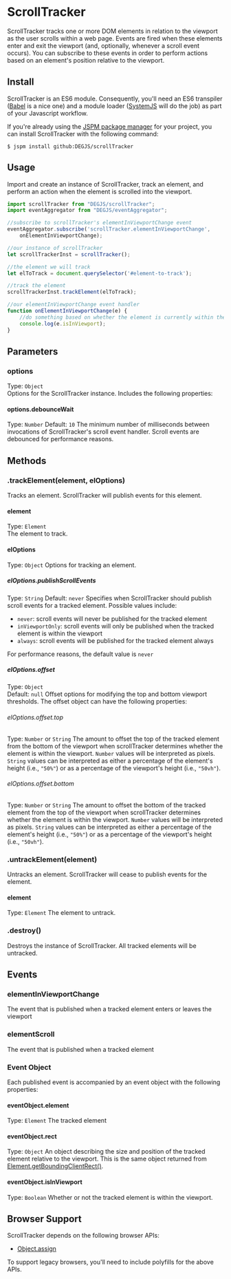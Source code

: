 # ScrollTracker
ScrollTracker tracks one or more DOM elements in relation to the viewport as the user scrolls within a web page. Events are fired when these elements enter and exit the viewport (and, optionally, whenever a scroll event occurs). You can subscribe to these events in order to perform actions based on an element's position relative to the viewport.

## Install
ScrollTracker is an ES6 module. Consequently, you'll need an ES6 transpiler ([Babel](https://babeljs.io) is a nice one) and a module loader ([SystemJS](https://github.com/systemjs/systemjs) will do the job) as part of your Javascript workflow.

If you're already using the [JSPM package manager](http://jspm.io) for your project, you can install ScrollTracker with the following command:

```
$ jspm install github:DEGJS/scrollTracker
```

## Usage
Import and create an instance of ScrollTracker, track an element, and perform an action when the element is scrolled into the viewport.
```js
import scrollTracker from "DEGJS/scrollTracker";
import eventAggregator from "DEGJS/eventAggregator";

//subscribe to scrollTracker's elementInViewportChange event
eventAggregator.subscribe('scrollTracker.elementInViewportChange', 
	onElementInViewportChange);

//our instance of scrollTracker
let scrollTrackerInst = scrollTracker();

//the element we will track
let elToTrack = document.querySelector('#element-to-track');

//track the element
scrollTrackerInst.trackElement(elToTrack);

//our elementInViewportChange event handler
function onElementInViewportChange(e) {
	//do something based on whether the element is currently within the viewport
	console.log(e.isInViewport);
}
```


## Parameters

### options
Type: `Object`   
Options for the ScrollTracker instance. Includes the following properties:

#### options.debounceWait
Type: `Number`
Default: `10`
The minimum number of milliseconds between invocations of ScrollTracker's scroll event handler. Scroll events are debounced for performance reasons.

## Methods

### .trackElement(element, elOptions)
Tracks an element. ScrollTracker will publish events for this element.

#### element 
Type: `Element`  
The element to track.

#### elOptions   
Type: `Object`
Options for tracking an element.

##### elOptions.publishScrollEvents
Type: `String`
Default: `never`
Specifies when ScrollTracker should publish scroll events for a tracked element. Possible values include:
+ `never`: scroll events will never be published for the tracked element
+ `inViewportOnly`: scroll events will only be published when the tracked element is within the viewport
+ `always`: scroll events will be published for the tracked element always

For performance reasons, the default value is `never`

##### elOptions.offset
Type: `Object`  
Default: `null` 
Offset options for modifying the top and bottom viewport thresholds. The offset object can have the following properties:

###### elOptions.offset.top
Type: `Number` or `String`
The amount to offset the top of the tracked element from the bottom of the viewport when scrollTracker determines whether the element is within the viewport. `Number` values will be interpreted as pixels. `String` values can be interpreted as either a percentage of the element's height (i.e., `"50%"`) or as a percentage of the viewport's height (i.e., `"50vh"`).

###### elOptions.offset.bottom
Type: `Number` or `String`
The amount to offset the bottom of the tracked element from the top of the viewport when scrollTracker determines whether the element is within the viewport. `Number` values will be interpreted as pixels. `String` values can be interpreted as either a percentage of the element's height (i.e., `"50%"`) or as a percentage of the viewport's height (i.e., `"50vh"`).

### .untrackElement(element)
Untracks an element. ScrollTracker will cease to publish events for the element.

#### element
Type: `Element`
The element to untrack.

### .destroy()
Destroys the instance of ScrollTracker. All tracked elements will be untracked.

## Events

### elementInViewportChange
The event that is published when a tracked element enters or leaves the viewport

### elementScroll
The event that is published when a tracked element 

### Event Object
Each published event is accompanied by an event object with the following properties:

#### eventObject.element
Type: `Element`
The tracked element

#### eventObject.rect
Type: `Object`
An object describing the size and position of the tracked element relative to the viewport. This is the same object returned from [Element.getBoundingClientRect()](https://developer.mozilla.org/en-US/docs/Web/API/Element/getBoundingClientRect).

#### eventObject.isInViewport
Type: `Boolean`
Whether or not the tracked element is within the viewport.

## Browser Support

ScrollTracker depends on the following browser APIs:
+ [Object.assign](https://developer.mozilla.org/en-US/docs/Web/JavaScript/Reference/Global_Objects/Object/assign)

To support legacy browsers, you'll need to include polyfills for the above APIs.
